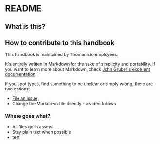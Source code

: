 # README

## What is this?

## How to contribute to this handbook

This handbook is maintained by Thomann.io employees.

It's entirely written in Markdown for the sake of simplicity and portability. If you want to learn more about Markdown, check [John Gruber's excellent documentation](https://daringfireball.net/projects/markdown/). 

If you spot typos, find something to be unclear or simply wrong, there are two options:

- [File an issue](https://github.com/cookiefactory/handbook/issues/new)
- Change the Markdown file directly - a video follows

### Where goes what?

- All files go in assets
- Stay plain text when possible
- test

